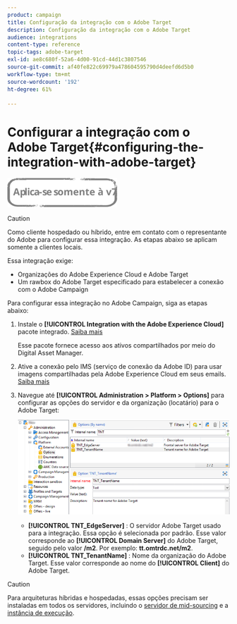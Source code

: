 ```yaml
---
product: campaign
title: Configuração da integração com o Adobe Target
description: Configuração da integração com o Adobe Target
audience: integrations
content-type: reference
topic-tags: adobe-target
exl-id: ae8c680f-52a6-4d00-91cd-44d1c3807546
source-git-commit: af40fe822c69979a478604595790d4deefd6d5b0
workflow-type: tm+mt
source-wordcount: '192'
ht-degree: 61%

---
```


# Configurar a integração com o Adobe Target{#configuring-the-integration-with-adobe-target}

![](../../assets/v7-only.svg)


>[!CAUTION]
>
> Como cliente hospedado ou híbrido, entre em contato com o representante do Adobe para configurar essa integração. As etapas abaixo se aplicam somente a clientes locais.

Essa integração exige:

* Organizações do Adobe Experience Cloud e Adobe Target
* Um rawbox do Adobe Target especificado para estabelecer a conexão com o Adobe Campaign

Para configurar essa integração no Adobe Campaign, siga as etapas abaixo:

1. Instale o **[!UICONTROL Integration with the Adobe Experience Cloud]** pacote integrado. [Saiba mais](../../platform/using/working-with-data-packages.md#importing-packages)

   Esse pacote fornece acesso aos ativos compartilhados por meio do Digital Asset Manager.

1. Ative a conexão pelo IMS (serviço de conexão da Adobe ID) para usar imagens compartilhadas pela Adobe Experience Cloud em seus emails. [Saiba mais](../../integrations/using/about-adobe-id.md)
1. Navegue até **[!UICONTROL Administration > Platform > Options]** para configurar as opções do servidor e da organização (locatário) para o Adobe Target:

   ![](assets/tar_options.png)

   * **[!UICONTROL TNT_EdgeServer]** : O servidor Adobe Target usado para a integração. Essa opção é selecionada por padrão. Esse valor corresponde ao **[!UICONTROL Domain Server]** do Adobe Target, seguido pelo valor **/m2**. Por exemplo: **tt.omtrdc.net/m2**.
   * **[!UICONTROL TNT_TenantName]** : Nome da organização do Adobe Target. Esse valor corresponde ao nome do **[!UICONTROL Client]** do Adobe Target.


>[!CAUTION]
>
>Para arquiteturas híbridas e hospedadas, essas opções precisam ser instaladas em todos os servidores, incluindo o [servidor de mid-sourcing](../../installation/using/mid-sourcing-server.md) e a [instância de execução](../../message-center/using/configuring-instances.md#execution-instance).